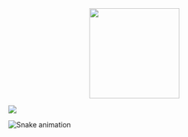 <div align="center">
  <img height="180em" src="https://github-readme-stats.vercel.app/api/top-langs/?username=Ravelfett&layout=compact&langs_count=7&theme=dracula"/>
</div>

![](https://komarev.com/ghpvc/?username=ravelfett&color=blueviolet&label=poggers)


![Snake animation](https://github.com/Ravelfett/ravelfett/blob/output/github-contribution-grid-snake.svg)
